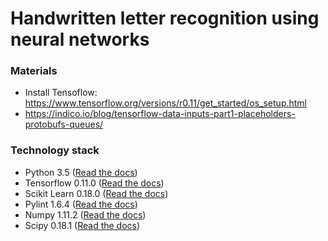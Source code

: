 # Handwritten letter recognition using neural networks

### Materials
   - Install Tensoflow: https://www.tensorflow.org/versions/r0.11/get_started/os_setup.html
   - https://indico.io/blog/tensorflow-data-inputs-part1-placeholders-protobufs-queues/

### Technology stack
   
   - Python 3.5 ([Read the docs](http://docs.python.org/3.5/))
   - Tensorflow 0.11.0 ([Read the docs](https://www.tensorflow.org))
   - Scikit Learn 0.18.0 ([Read the docs](http://scikit-learn.org/0.18/documentation.html))
   - Pylint 1.6.4 ([Read the docs](http://www.pylint.org))
   - Numpy 1.11.2 ([Read the docs](http://www.numpy.org))
   - Scipy 0.18.1 ([Read the docs](http://www.scipy.org))


